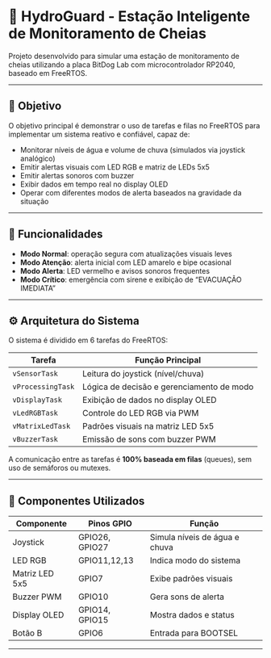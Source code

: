 # 🌊 HydroGuard - Estação Inteligente de Monitoramento de Cheias

Projeto desenvolvido para simular uma estação de monitoramento de cheias utilizando a placa BitDog Lab com microcontrolador RP2040, baseado em FreeRTOS.

---

## 📌 Objetivo

O objetivo principal é demonstrar o uso de tarefas e filas no FreeRTOS para implementar um sistema reativo e confiável, capaz de:

- Monitorar níveis de água e volume de chuva (simulados via joystick analógico)
- Emitir alertas visuais com LED RGB e matriz de LEDs 5x5
- Emitir alertas sonoros com buzzer
- Exibir dados em tempo real no display OLED
- Operar com diferentes modos de alerta baseados na gravidade da situação

---

## 🧠 Funcionalidades

- **Modo Normal**: operação segura com atualizações visuais leves
- **Modo Atenção**: alerta inicial com LED amarelo e bipe ocasional
- **Modo Alerta**: LED vermelho e avisos sonoros frequentes
- **Modo Crítico**: emergência com sirene e exibição de “EVACUAÇÃO IMEDIATA”

---

## ⚙️ Arquitetura do Sistema

O sistema é dividido em 6 tarefas do FreeRTOS:

| Tarefa              | Função Principal                          |
|---------------------|-------------------------------------------|
| `vSensorTask`       | Leitura do joystick (nível/chuva)         |
| `vProcessingTask`   | Lógica de decisão e gerenciamento de modo |
| `vDisplayTask`      | Exibição de dados no display OLED         |
| `vLedRGBTask`       | Controle do LED RGB via PWM               |
| `vMatrixLedTask`    | Padrões visuais na matriz LED 5x5         |
| `vBuzzerTask`       | Emissão de sons com buzzer PWM            |

A comunicação entre as tarefas é **100% baseada em filas** (queues), sem uso de semáforos ou mutexes.

---

## 🔌 Componentes Utilizados

| Componente      | Pinos GPIO       | Função                             |
|------------------|------------------|------------------------------------|
| Joystick         | GPIO26, GPIO27   | Simula níveis de água e chuva      |
| LED RGB          | GPIO11,12,13     | Indica modo do sistema             |
| Matriz LED 5x5   | GPIO7            | Exibe padrões visuais              |
| Buzzer PWM       | GPIO10           | Gera sons de alerta                |
| Display OLED     | GPIO14, GPIO15   | Mostra dados e status              |
| Botão B          | GPIO6            | Entrada para BOOTSEL               |

---
